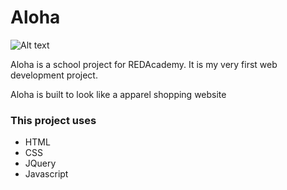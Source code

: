 # Aloha
![Alt text](http://i.imgur.com/CVN1WWR.png "Aloha")

<p>Aloha is a school project for REDAcademy. It is my very first web development project.</p>
<p>Aloha is built to look like a apparel shopping website</p>

<h3> This project uses </h3>
<ul>
    <li>HTML</li>
    <li>CSS</li>
    <li>JQuery</li>
    <li>Javascript</li>
</ul>